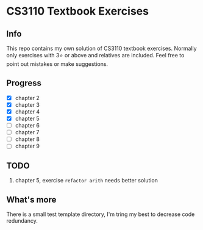 # CS3110 Textbook Exercises

## Info
This repo contains my own solution of CS3110 textbook exercises. Normally only exercises with 3⭐ or above and relatives are included. Feel free to point out mistakes or make suggestions.

## Progress
- [x] chapter 2
- [x] chapter 3
- [x] chapter 4
- [x] chapter 5
- [ ] chapter 6
- [ ] chapter 7
- [ ] chapter 8
- [ ] chapter 9

## TODO
1. chapter 5, exercise `refactor arith` needs better solution

## What's more
There is a small test template directory, I'm tring my best to decrease  code redundancy.


